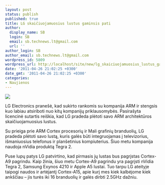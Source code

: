 ```yaml
---
layout: post
status: publish
published: true
title: LG skaičiuojamuosius lustus gaminsis pati
author:
  display_name: SB
  login: SB
  email: sb.technews.lt@gmail.com
  url: ''
author_login: SB
author_email: sb.technews.lt@gmail.com
wordpress_id: 5809
wordpress_url: http://localhost/site/new/lg_skaiciuojamuosius_lustus_gaminsis_sau_pati/
date: '2011-04-26 21:02:25 +0300'
date_gmt: '2011-04-26 21:02:25 +0300'
categories:
- Naujienos
---
```

<div class="imgright"><img src="http://technews.lt/upload/lg-optimus-2x1.jpg"  /></div>
<p>LG Electronics pranešė, kad sukirto rankomis su kompanija ARM ir stengsis kuo labiau atsiriboti nuo kitų kompanijų priklausomybės. Pasirašyta licencinė sutartis reiškia, kad LG pradeda plėtoti savo ARM architektūros skaičiuojamuosius lustus.</p>
<p>Su prieiga prie ARM Cortex procesorių ir Mali grafinių branduolių, LG pradeda plėtoti savo lustą, kuris galės būti integruojamas į televizorius, išmaniuosius telefonus ir planšetinius kompiuterius. Šiuo metu kompanija naudoja nVidia produktą Tegra 2.</p>
<p>Puse lupų patys LG patvirtino, kad pirmasis jų lustas bus pagrįstas Cortex-A9 pagrindu. Kaip žinia, šiuo metu Cortex-A9 pagrindu yra pagrįsti nVidia Tegra 2, Samsung Exynos 4210 ir Apple A5 lustai. Tuo tarpu LG ateityje taipogi naudos ir artėjantį Cortex-A15, apie kurį mes kiek kalbėjome kiek ankščiau – jis turės iki 16 branduolių ir galės dirbti 2.5GHz dažniu.<br /></p>
